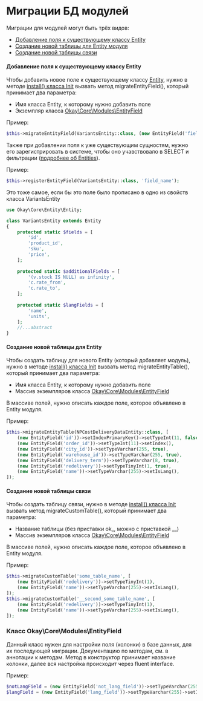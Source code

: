 # Миграции БД модулей

Миграции для модулей могут быть трёх видов:
* [Добавление поля к существующему классу Entity](#migrateEntityField)
* [Создание новой таблицы для Entity модуля](#migrateEntityTable)
* [Создание новой таблицы связи](#migrateCustomTable)

#### Добавление поля к существующему классу Entity <a name="migrateEntityField"></a>
Чтобы добавить новое поле к существующему классу [Entity](./../entities.md),
нужно в методе [install() класса Init](./README.md#configuratinFiles) вызвать метод migrateEntityField(),
который принимает два параметра:
* Имя класса Entity, к которому нужно добавить поле
* Экземпляр класса [Okay\Core\Modules\EntityField](#EntityField)

Пример:
```php
$this->migrateEntityField(VariantsEntity::class, (new EntityField('field_name'))->setTypeVarchar(255)->setIndex());
```

Также при добавлении поля к уже существующим сущностям, нужно его зарегистрировать в системе, чтобы оно учавствовало
в SELECT и фильтрации ([подробнее об Entities](./../entities.md)).

Пример:
```php
$this->registerEntityField(VariantsEntity::class, 'field_name');
```
Это тоже самое, если бы это поле было прописано в одно из свойств класса VariantsEntity
```php
use Okay\Core\Entity\Entity;

class VariantsEntity extends Entity
{
    protected static $fields = [
        'id',
        'product_id',
        'sku',
        'price',
    ];
    
    protected static $additionalFields = [
        '(v.stock IS NULL) as infinity',
        'c.rate_from',
        'c.rate_to',
    ];
    
    protected static $langFields = [
        'name',
        'units',
    ];
    //...abstract
}
```

#### Создание новой таблицы для Entity <a name="migrateEntityTable"></a>
Чтобы создать таблицу для нового Entity (который добавляет модуль),
нужно в методе [install() класса Init](./README.md#configuratinFiles) вызвать метод migrateEntityTable(),
который принимает два параметра:
* Имя класса Entity, к которому нужно добавить поле
* Массив экземпляров класса [Okay\Core\Modules\EntityField](#EntityField)

В массиве полей, нужно описать каждое поле, которое объявлено в Entity модуля.

Пример:
```php
$this->migrateEntityTable(NPCostDeliveryDataEntity::class, [
    (new EntityField('id'))->setIndexPrimaryKey()->setTypeInt(11, false)->setAutoIncrement(),
    (new EntityField('order_id'))->setTypeInt(11)->setIndex(),
    (new EntityField('city_id'))->setTypeVarchar(255, true),
    (new EntityField('warehouse_id'))->setTypeVarchar(255, true),
    (new EntityField('delivery_term'))->setTypeVarchar(8, true),
    (new EntityField('redelivery'))->setTypeTinyInt(1, true),
    (new EntityField('name'))->setTypeVarchar(255)->setIsLang(),
]);
```

#### Создание новой таблицы связи <a name="migrateCustomTable"></a>
Чтобы создать таблицу связи, нужно в методе [install() класса Init](./README.md#configuratinFiles)
вызвать метод migrateCustomTable(), который принимает два параметра:
* Название таблицы (без приставки ok_, можно с приставкой __)
* Массив экземпляров класса [Okay\Core\Modules\EntityField](#EntityField)

В массиве полей, нужно описать каждое поле, которое объявлено в Entity модуля.

Пример:
```php
$this->migrateCustomTable('some_table_name', [
    (new EntityField('redelivery'))->setTypeTinyInt(1),
    (new EntityField('name'))->setTypeVarchar(255)->setIsLang(),
]);
$this->migrateCustomTable('__second_some_table_name', [
    (new EntityField('redelivery'))->setTypeTinyInt(1),
    (new EntityField('name'))->setTypeVarchar(255)->setIsLang(),
]);
```

### Класс Okay\Core\Modules\EntityField <a name="EntityField"></a>

Данный класс нужен для настройки поля (колонки) в базе данных, для их последующей миграции.
Документацию по методам, см. в аннотации к методам.
Метод в конструктор принимает название колонки, далее вся настройка происходит через fluent interface.

Пример:
```php
$notLangField = (new EntityField('not_lang_field'))->setTypeVarchar(255)->setIndex();
$langField = (new EntityField('lang_field'))->setTypeVarchar(255)->setIndex()->setIsLang();
```


